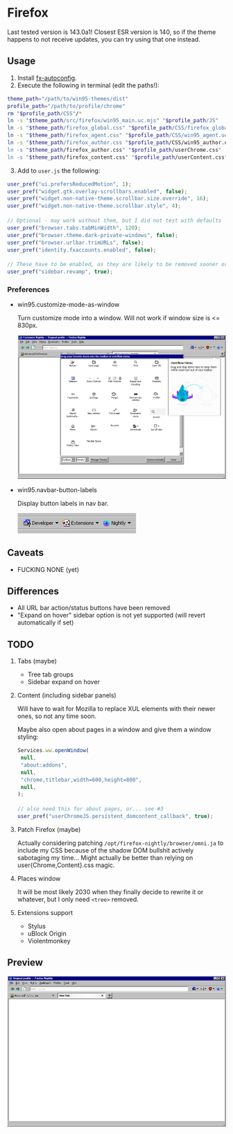 # Firefox

Last tested version is 143.0a1! Closest ESR version is 140, so if the theme happens to not receive updates, you can try using that one instead.

## Usage

1. Install [fx-autoconfig](https://github.com/MrOtherGuy/fx-autoconfig).
2. Execute the following in terminal (edit the paths!):

```sh
theme_path="/path/to/win95-themes/dist"
profile_path="/path/to/profile/chrome"
rm "$profile_path/CSS"/*
ln -s "$theme_path/src/firefox/win95_main.uc.mjs" "$profile_path/JS"
ln -s "$theme_path/firefox_global.css" "$profile_path/CSS/firefox_global.uc.css"
ln -s "$theme_path/firefox_agent.css" "$profile_path/CSS/win95_agent.uc.css"
ln -s "$theme_path/firefox_author.css "$profile_path/CSS/win95_author.uc.css"
ln -s "$theme_path/firefox_author.css" "$profile_path/userChrome.css"
ln -s "$theme_path/firefox_content.css" "$profile_path/userContent.css"
```

3. Add to `user.js` the following:

```js
user_pref("ui.prefersReducedMotion", 1);
user_pref("widget.gtk.overlay-scrollbars.enabled", false);
user_pref("widget.non-native-theme.scrollbar.size.override", 16);
user_pref("widget.non-native-theme.scrollbar.style", 4);

// Optional - may work without them, but I did not test with defaults
user_pref("browser.tabs.tabMinWidth", 120);
user_pref("browser.theme.dark-private-windows", false);
user_pref("browser.urlbar.trimURLs", false);
user_pref("identity.fxaccounts.enabled", false);

// These have to be enabled, as they are likely to be removed sooner or later
user_pref("sidebar.revamp", true);
```

### Preferences

- win95.customize-mode-as-window

  Turn customize mode into a window. Will not work if window size is <= 830px.

  ![Preview](../assets/preview/firefox/customize-mode-as-window.png)

- win95.navbar-button-labels

  Display button labels in nav bar.

  ![Preview](../assets/preview/firefox/nav-bar-text.png)

## Caveats

- FUCKING NONE (yet)

## Differences

- All URL bar action/status buttons have been removed
- "Expand on hover" sidebar option is not yet supported (will revert automatically if set)

## TODO

1. Tabs (maybe)
   - Tree tab groups
   - Sidebar expand on hover

2. Content (including sidebar panels)

   Will have to wait for Mozilla to replace XUL elements with their newer ones, so not any time soon.

   Maybe also open about pages in a window and give them a window styling:

   ```js
   Services.ww.openWindow(
   	null,
   	"about:addons",
   	null,
   	"chrome,titlebar,width=600,height=800",
   	null,
   );

   // also need this for about pages, or... see #3
   user_pref("userChromeJS.persistent_domcontent_callback", true);
   ```

3. Patch Firefox (maybe)

   Actually considering patching `/opt/firefox-nightly/browser/omni.ja` to include my CSS because of the shadow DOM bullshit actively sabotaging my time... Might actually be better than relying on user{Chrome,Content}.css magic.

4. Places window

   It will be most likely 2030 when they finally decide to rewrite it or whatever, but I only need `<tree>` removed.

5. Extensions support
   - Stylus
   - uBlock Origin
   - Violentmonkey

## Preview

![Main Window](../assets/preview/firefox/window.png)
